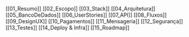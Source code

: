 [[01_Resumo]]
[[02_Escopo]]
[[03_Stack]]
[[04_Arquitetura]]
[[05_BancoDeDados]]
[[06_UserStories]]
[[07_API]]
[[08_Fluxos]]
[[09_DesignUX]]
[[10_Pagamentos]]
[[11_Mensageria]]
[[12_Segurança]]
[[13_Testes]]
[[14_Deploy & Infra]]
[[15_Roadmap]]
